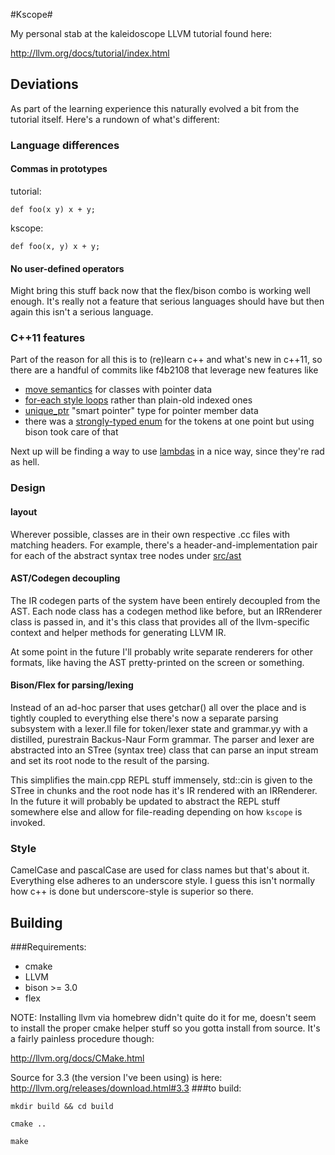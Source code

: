 #Kscope#

My personal stab at the kaleidoscope LLVM tutorial found here:

http://llvm.org/docs/tutorial/index.html


## Deviations ##

As part of the learning experience this naturally evolved a bit
from the tutorial itself.  Here's a rundown of what's different:

### Language differences

#### Commas in prototypes
tutorial:
```
def foo(x y) x + y;
```
kscope:
```
def foo(x, y) x + y;
```
#### No user-defined operators
Might bring this stuff back now that the flex/bison combo is working
well enough.  It's really not a feature that serious languages should
have but then again this isn't a serious language.

### C++11 features

Part of the reason for all this is to (re)learn c++ and what's new in
c++11, so there are a handful of commits like f4b2108 that leverage
new features like

* [move semantics](http://www.codeproject.com/Articles/570638/Ten-Cplusplus11-Features-Every-Cplusplus-Developer#movesemantics)  for classes with pointer data
* [for-each style loops](http://www.codeproject.com/Articles/570638/Ten-Cplusplus11-Features-Every-Cplusplus-Developer#foreach) rather than plain-old indexed ones
* [unique_ptr](http://en.cppreference.com/w/cpp/memory/unique_ptr) "smart pointer" type for pointer member data
* there was a [strongly-typed enum](http://www.codeproject.com/Articles/570638/Ten-Cplusplus11-Features-Every-Cplusplus-Developer#stronglytypedenums) for the tokens at one point but
  using bison took care of that

Next up will be finding a way to use [lambdas](http://msdn.microsoft.com/en-us/library/dd293603.aspx) in a nice way, since
they're rad as hell.

### Design

#### layout
Wherever possible, classes are in their own respective .cc files with
matching headers.  For example, there's a header-and-implementation
pair for each of the abstract syntax tree nodes under [src/ast](https://github.com/wglass/kscope/tree/master/src/ast/)

#### AST/Codegen decoupling

The IR codegen parts of the system have been entirely decoupled from
the AST.  Each node class has a codegen method like before, but an
IRRenderer class is passed in, and it's this class that provides all
of the llvm-specific context and helper methods for generating LLVM IR.

At some point in the future I'll probably write separate renderers for
other formats, like having the AST pretty-printed on the screen or something.

#### Bison/Flex for parsing/lexing

Instead of an ad-hoc parser that uses getchar() all over the place and
is tightly coupled to everything else there's now a separate parsing subsystem
with a lexer.ll file for token/lexer state and grammar.yy with a distilled,
purestrain Backus-Naur Form grammar.  The parser and lexer are abstracted
into an STree (syntax tree) class that can parse an input stream and set
its root node to the result of the parsing.

This simplifies the main.cpp REPL stuff immensely, std::cin is given to
the STree in chunks and the root node has it's IR rendered with an IRRenderer.
In the future it will probably be updated to abstract the REPL stuff somewhere
else and allow for file-reading depending on how ```kscope``` is invoked.


### Style

CamelCase and pascalCase are used for class names but that's about it.
Everything else adheres to an underscore style.  I guess this isn't
normally how c++ is done but underscore-style is superior so there.

## Building ##

###Requirements:
  * cmake
  * LLVM
  * bison >= 3.0
  * flex

NOTE: Installing llvm via homebrew didn't quite do it for me, doesn't seem to install the proper cmake
helper stuff so you gotta install from source.  It's a fairly painless procedure though:

http://llvm.org/docs/CMake.html

Source for 3.3 (the version I've been using) is here: http://llvm.org/releases/download.html#3.3
###to build:
```
mkdir build && cd build

cmake ..

make
```
